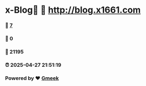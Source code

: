 # x-Blog🍃 :link: http://blog.x1661.com 
### :page_facing_up: [7](http://blog.x1661.com/tag.html) 
### :speech_balloon: 0 
### :hibiscus: 21195 
### :alarm_clock: 2025-04-27 21:51:19 
### Powered by :heart: [Gmeek](https://github.com/Meekdai/Gmeek)
